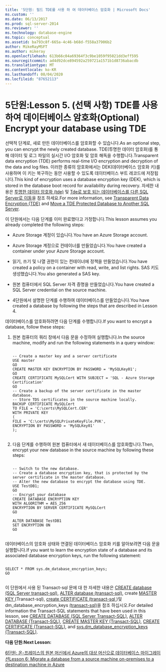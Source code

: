 ```yaml
---
title: '5단원: 필드 TDE를 사용 하 여 데이터베이스 암호화 | Microsoft Docs'
ms.custom: ''
ms.date: 06/13/2017
ms.prod: sql-server-2014
ms.reviewer: ''
ms.technology: database-engine
ms.topic: conceptual
ms.assetid: ba793c8f-665a-4c46-b68d-f558a37906b2
author: MikeRayMSFT
ms.author: mikeray
ms.openlocfilehash: 613b66c04a69364f3c9be1059f95021dd3eff595
ms.sourcegitcommit: ad4d92dce894592a259721a1571b1d8736abacdb
ms.translationtype: MT
ms.contentlocale: ko-KR
ms.lasthandoff: 08/04/2020
ms.locfileid: "87652113"
---
```

# <a name="lesson-5-optional-encrypt-your-database-using-tde"></a><span data-ttu-id="4afc1-103">5단원:</span><span class="sxs-lookup"><span data-stu-id="4afc1-103">Lesson 5.</span></span> <span data-ttu-id="4afc1-104">(선택 사항) TDE를 사용하여 데이터베이스 암호화</span><span class="sxs-lookup"><span data-stu-id="4afc1-104">(Optional) Encrypt your database using TDE</span></span>
  <span data-ttu-id="4afc1-105">선택적 단계로, 새로 만든 데이터베이스를 암호화할 수 있습니다.</span><span class="sxs-lookup"><span data-stu-id="4afc1-105">As an optional step, you can encrypt the newly created database.</span></span> <span data-ttu-id="4afc1-106">TDE(투명한 데이터 암호화)를 통해 데이터 및 로그 파일의 실시간 I/O 암호화 및 암호 해독을 수행합니다.</span><span class="sxs-lookup"><span data-stu-id="4afc1-106">Transparent data encryption (TDE) performs real-time I/O encryption and decryption of the data and log files.</span></span> <span data-ttu-id="4afc1-107">이러한 종류의 암호화에서는 DEK(데이터베이스 암호화 키)를 사용하며 이 키는 복구하는 동안 사용할 수 있도록 데이터베이스 부트 레코드에 저장됩니다.</span><span class="sxs-lookup"><span data-stu-id="4afc1-107">This kind of encryption uses a database encryption key (DEK), which is stored in the database boot record for availability during recovery.</span></span> <span data-ttu-id="4afc1-108">자세한 내용은 [투명한 데이터 암호화 &#40;tde&#41;](security/encryption/transparent-data-encryption.md) 및 [Tde로 보호 되는 데이터베이스를 다른 SQL Server로 이동](security/encryption/move-a-tde-protected-database-to-another-sql-server.md)을 참조 하세요.</span><span class="sxs-lookup"><span data-stu-id="4afc1-108">For more information, see [Transparent Data Encryption &#40;TDE&#41;](security/encryption/transparent-data-encryption.md) and [Move a TDE Protected Database to Another SQL Server](security/encryption/move-a-tde-protected-database-to-another-sql-server.md).</span></span>  
  
 <span data-ttu-id="4afc1-109">이 단원에서는 다음 단계를 이미 완료했다고 가정합니다.</span><span class="sxs-lookup"><span data-stu-id="4afc1-109">This lesson assumes you already completed the following steps:</span></span>  
  
-   <span data-ttu-id="4afc1-110">Azure Storage 계정이 있습니다.</span><span class="sxs-lookup"><span data-stu-id="4afc1-110">You have an Azure Storage account.</span></span>  
  
-   <span data-ttu-id="4afc1-111">Azure Storage 계정으로 컨테이너를 만들었습니다.</span><span class="sxs-lookup"><span data-stu-id="4afc1-111">You have created a container under your Azure Storage account.</span></span>  
  
-   <span data-ttu-id="4afc1-112">읽기, 쓰기 및 나열 권한이 있는 컨테이너에 정책을 만들었습니다.</span><span class="sxs-lookup"><span data-stu-id="4afc1-112">You have created a policy on a container with read, write, and list rights.</span></span> <span data-ttu-id="4afc1-113">SAS 키도 생성했습니다.</span><span class="sxs-lookup"><span data-stu-id="4afc1-113">You also generated a SAS key.</span></span>  
  
-   <span data-ttu-id="4afc1-114">원본 컴퓨터에서 SQL Server 자격 증명을 만들었습니다.</span><span class="sxs-lookup"><span data-stu-id="4afc1-114">You have created a SQL Server credential on the source machine.</span></span>  
  
-   <span data-ttu-id="4afc1-115">4단원에서 설명한 단계를 수행하여 데이터베이스를 만들었습니다.</span><span class="sxs-lookup"><span data-stu-id="4afc1-115">You have created a database by following the steps that are described in Lesson 4.</span></span>  
  
 <span data-ttu-id="4afc1-116">데이터베이스를 암호화하려면 다음 단계를 수행합니다.</span><span class="sxs-lookup"><span data-stu-id="4afc1-116">If you want to encrypt a database, follow these steps:</span></span>  
  
1.  <span data-ttu-id="4afc1-117">원본 컴퓨터의 쿼리 창에서 다음 문을 수정하여 실행합니다.</span><span class="sxs-lookup"><span data-stu-id="4afc1-117">In the source machine, modify and run the following statements in a query window:</span></span>  
  
    ```  
  
    -- Create a master key and a server certificate   
    USE master   
    GO   
    CREATE MASTER KEY ENCRYPTION BY PASSWORD = 'MySQLKey01';   
    GO   
    CREATE CERTIFICATE MySQLCert WITH SUBJECT = 'SQL - Azure Storage Certification'   
    GO   
    -- Create a backup of the server certificate in the master database.   
    -- Store TDS certificates in the source machine locally.   
    BACKUP CERTIFICATE MySQLCert   
    TO FILE = 'C:\certs\MySQLCert.CER'   
    WITH PRIVATE KEY   
    (   
    FILE = 'C:\certs\MySQLPrivateKeyFile.PVK',   
    ENCRYPTION BY PASSWORD = 'MySQLKey01'   
    );  
  
    ```  
  
2.  <span data-ttu-id="4afc1-118">다음 단계를 수행하여 원본 컴퓨터에서 새 데이터베이스를 암호화합니다.</span><span class="sxs-lookup"><span data-stu-id="4afc1-118">Then, encrypt your new database in the source machine by following these steps:</span></span>  
  
    ```  
  
    -- Switch to the new database.   
    -- Create a database encryption key, that is protected by the server certificate in the master database.    
    -- Alter the new database to encrypt the database using TDE.   
    USE TestDB1;   
    GO   
    -- Encrypt your database   
    CREATE DATABASE ENCRYPTION KEY   
    WITH ALGORITHM = AES_256   
    ENCRYPTION BY SERVER CERTIFICATE MySQLCert   
    GO   
  
    ALTER DATABASE TestDB1   
    SET ENCRYPTION ON   
    GO  
  
    ```  
  
 <span data-ttu-id="4afc1-119">데이터베이스의 암호화 상태와 연결된 데이터베이스 암호화 키를 알아보려면 다음 문을 실행합니다.</span><span class="sxs-lookup"><span data-stu-id="4afc1-119">If you want to learn the encryption state of a database and its associated database encryption keys, run the following statement:</span></span>  
  
```  
  
SELECT * FROM sys.dm_database_encryption_keys;   
GO  
  
```  
  
 <span data-ttu-id="4afc1-120">이 단원에서 사용 된 Transact-sql 문에 대 한 자세한 내용은 [CREATE database &#40;SQL Server transact-sql&#41;](/sql/t-sql/statements/create-database-sql-server-transact-sql), [ALTER database &#40;transact-sql&#41;](/sql/t-sql/statements/alter-database-transact-sql), create [MASTER KEY &#40;](/sql/t-sql/statements/create-master-key-transact-sql)Transact-sql&#41;, [create CERTIFICATE &#40;transact-sql ](/sql/t-sql/statements/create-certificate-transact-sql)&#41;및 dm_database_encryption_keys [&#40;transact-sql&#41;](/sql/relational-databases/system-dynamic-management-views/sys-dm-database-encryption-keys-transact-sql)을 참조 하십시오.</span><span class="sxs-lookup"><span data-stu-id="4afc1-120">For detailed information the Transact-SQL statements that have been used in this lesson, see [CREATE DATABASE &#40;SQL Server Transact-SQL&#41;](/sql/t-sql/statements/create-database-sql-server-transact-sql), [ALTER DATABASE &#40;Transact-SQL&#41;](/sql/t-sql/statements/alter-database-transact-sql), [CREATE MASTER KEY &#40;Transact-SQL&#41;](/sql/t-sql/statements/create-master-key-transact-sql), [CREATE CERTIFICATE &#40;Transact-SQL&#41;](/sql/t-sql/statements/create-certificate-transact-sql), and [sys.dm_database_encryption_keys &#40;Transact-SQL&#41;](/sql/relational-databases/system-dynamic-management-views/sys-dm-database-encryption-keys-transact-sql).</span></span>  
  
 <span data-ttu-id="4afc1-121">**다음 단원:**</span><span class="sxs-lookup"><span data-stu-id="4afc1-121">**Next Lesson:**</span></span>  
  
 [<span data-ttu-id="4afc1-122">6단원: 온-프레미스의 원본 머신에서 Azure의 대상 머신으로 데이터베이스 마이그레이션</span><span class="sxs-lookup"><span data-stu-id="4afc1-122">Lesson 6: Migrate a database from a source machine on-premises to a destination machine in Azure</span></span>](lesson-5-backup-database-using-file-snapshot-backup.md)  
  
  
